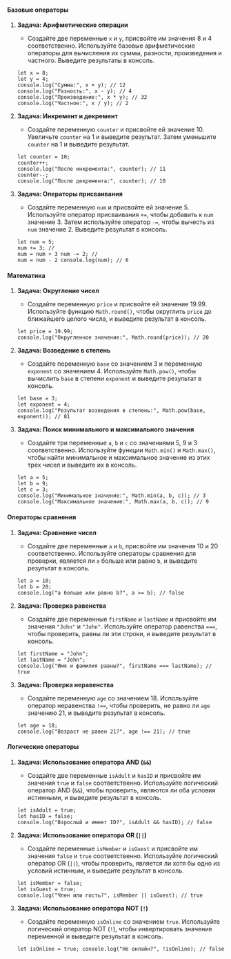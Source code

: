 #### Базовые операторы

1. **Задача: Арифметические операции**
    
    - Создайте две переменные `x` и `y`, присвойте им значения 8 и 4 соответственно. Используйте базовые арифметические операторы для вычисления их суммы, разности, произведения и частного. Выведите результаты в консоль.
    
    ```
    let x = 8;
    let y = 4;
    console.log("Сумма:", x + y); // 12
    console.log("Разность:", x - y); // 4
    console.log("Произведение:", x * y); // 32
    console.log("Частное:", x / y); // 2
    ```
    
3. **Задача: Инкремент и декремент**
    
    - Создайте переменную `counter` и присвойте ей значение 10. Увеличьте `counter` на 1 и выведите результат. Затем уменьшите `counter` на 1 и выведите результат.
    
    ```
    let counter = 10;
    counter++;
    console.log("После инкремента:", counter); // 11
    counter--;
    console.log("После декремента:", counter); // 10
   ```
    
5. **Задача: Операторы присваивания**
    
    - Создайте переменную `num` и присвойте ей значение 5. Используйте оператор присваивания `+=`, чтобы добавить к `num` значение 3. Затем используйте оператор `-=`, чтобы вычесть из `num` значение 2. Выведите результат в консоль.
    
    ```
    let num = 5;
    num += 3; //
    num = num + 3 num -= 2; //
    num = num - 2 console.log(num); // 6
   ```
    

#### Математика

1. **Задача: Округление чисел**
    
    - Создайте переменную `price` и присвойте ей значение 19.99. Используйте функцию `Math.round()`, чтобы округлить `price` до ближайшего целого числа, и выведите результат в консоль.
    
    ```
    let price = 19.99;
    console.log("Округленное значение:", Math.round(price)); // 20
   ```
    
3. **Задача: Возведение в степень**
    
    - Создайте переменную `base` со значением 3 и переменную `exponent` со значением 4. Используйте `Math.pow()`, чтобы вычислить `base` в степени `exponent` и выведите результат в консоль.
    
    ```
    let base = 3;
    let exponent = 4;
    console.log("Результат возведения в степень:", Math.pow(base, exponent)); // 81
    ```
    
5. **Задача: Поиск минимального и максимального значения**
    
    - Создайте три переменные `a`, `b` и `c` со значениями 5, 9 и 3 соответственно. Используйте функции `Math.min()` и `Math.max()`, чтобы найти минимальное и максимальное значение из этих трех чисел и выведите их в консоль.
    
    ```
    let a = 5;
    let b = 9;
    let c = 3;
    console.log("Минимальное значение:", Math.min(a, b, c)); // 3
    console.log("Максимальное значение:", Math.max(a, b, c)); // 9
    ```
    

#### Операторы сравнения

1. **Задача: Сравнение чисел**
    
    - Создайте две переменные `a` и `b`, присвойте им значения 10 и 20 соответственно. Используйте операторы сравнения для проверки, является ли `a` больше или равно `b`, и выведите результат в консоль.
    
    ```
    let a = 10;
    let b = 20;
    console.log("a больше или равно b?", a >= b); // false
   ```
    
3. **Задача: Проверка равенства**
    
    - Создайте две переменные `firstName` и `lastName` и присвойте им значения `"John"` и `"John"`. Используйте оператор равенства `===`, чтобы проверить, равны ли эти строки, и выведите результат в консоль.
    
    ```
    let firstName = "John";
    let lastName = "John";
    console.log("Имя и фамилия равны?", firstName === lastName); // true
   ```
    
5. **Задача: Проверка неравенства**
    
    - Создайте переменную `age` со значением 18. Используйте оператор неравенства `!==`, чтобы проверить, не равно ли `age` значению 21, и выведите результат в консоль.
    
    ```
    let age = 18;
    console.log("Возраст не равен 21?", age !== 21); // true
   ```
    

#### Логические операторы

1. **Задача: Использование оператора AND (`&&`)**
    
    - Создайте две переменные `isAdult` и `hasID` и присвойте им значения `true` и `false` соответственно. Используйте логический оператор AND (`&&`), чтобы проверить, являются ли оба условия истинными, и выведите результат в консоль.
    
    ```
    let isAdult = true;
    let hasID = false;
    console.log("Взрослый и имеет ID?", isAdult && hasID); // false
   ```
    
3. **Задача: Использование оператора OR (`||`)**
    
    - Создайте переменные `isMember` и `isGuest` и присвойте им значения `false` и `true` соответственно. Используйте логический оператор OR (`||`), чтобы проверить, является ли хотя бы одно из условий истинным, и выведите результат в консоль.
    
    ```
    let isMember = false;
    let isGuest = true;
    console.log("Член или гость?", isMember || isGuest); // true
   ```
    
5. **Задача: Использование оператора NOT (`!`)**
    
    - Создайте переменную `isOnline` со значением `true`. Используйте логический оператор NOT (`!`), чтобы инвертировать значение переменной и выведите результат в консоль.
    
    `let isOnline = true; console.log("Не онлайн?", !isOnline); // false`
